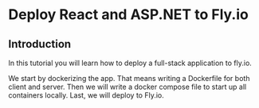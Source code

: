 # Deploy React and ASP.NET to Fly.io

## Introduction

In this tutorial you will learn how to deploy a full-stack application to fly.io.

We start by dockerizing the app.
That means writing a Dockerfile for both client and server.
Then we will write a docker compose file to start up all containers locally.
Last, we will deploy to Fly.io.
